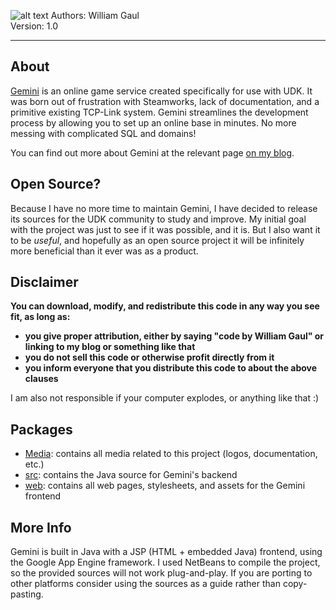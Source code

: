 ![alt text](https://raw.github.com/willyg302/Gemini-OGS/master/Media/Gemini_Logo.png "Gemini Logo")
Authors: William Gaul  
Version: 1.0

---

## About

[Gemini](http://www.geminionlinegs.appspot.com/) is an online game service created specifically for use with UDK. It was born out of frustration with Steamworks, lack of documentation, and a primitive existing TCP-Link system. Gemini streamlines the development process by allowing you to set up an online base in minutes. No more messing with complicated SQL and domains!

You can find out more about Gemini at the relevant page [on my blog](http://willyg302.wordpress.com/gemini/).

## Open Source?

Because I have no more time to maintain Gemini, I have decided to release its sources for the UDK community to study and improve. My initial goal with the project was just to see if it was possible, and it is. But I also want it to be _useful_, and hopefully as an open source project it will be infinitely more beneficial than it ever was as a product.

## Disclaimer

__You can download, modify, and redistribute this code in any way you see fit, as long as:__
- __you give proper attribution, either by saying "code by William Gaul" or linking to my blog or something like that__
- __you do not sell this code or otherwise profit directly from it__
- __you inform everyone that you distribute this code to about the above clauses__

I am also not responsible if your computer explodes, or anything like that :)

## Packages

- [Media](https://github.com/willyg302/Gemini-OGS/tree/master/Media): contains all media related to this project (logos, documentation, etc.)
- [src](https://github.com/willyg302/Gemini-OGS/tree/master/src): contains the Java source for Gemini's backend
- [web](https://github.com/willyg302/Gemini-OGS/tree/master/web): contains all web pages, stylesheets, and assets for the Gemini frontend

## More Info

Gemini is built in Java with a JSP (HTML + embedded Java) frontend, using the Google App Engine framework. I used NetBeans to compile the project, so the provided sources will not work plug-and-play. If you are porting to other platforms consider using the sources as a guide rather than copy-pasting.